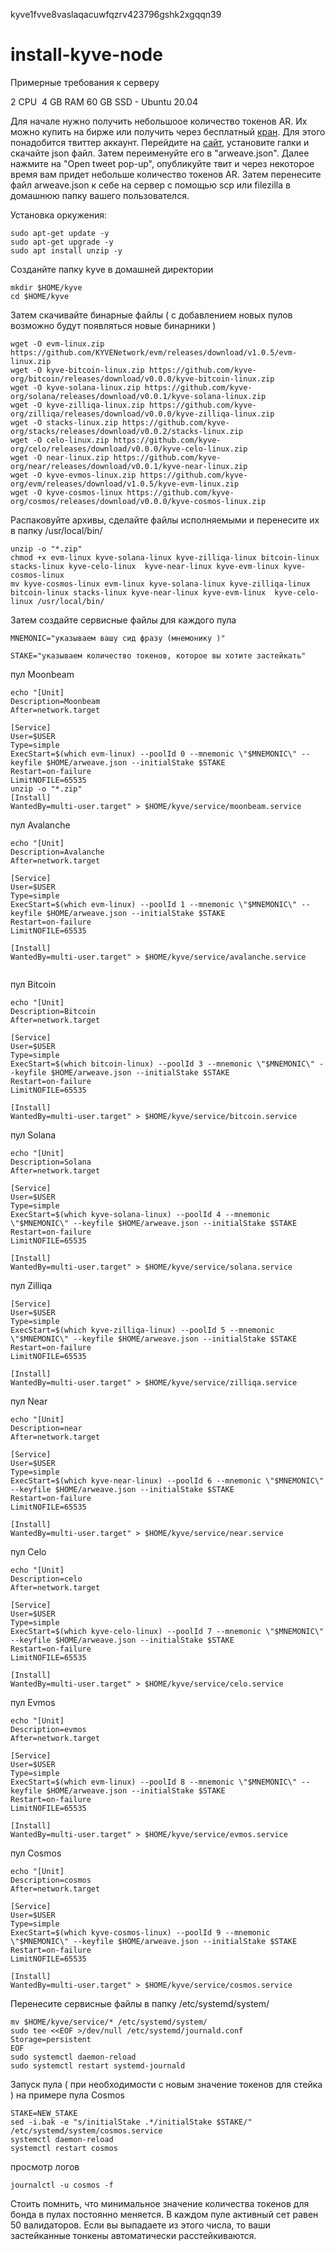 kyve1fvve8vaslaqacuwfqzrv423796gshk2xgqqn39
# install-kyve-node

Примерные требования к серверу

2 CPU  4 GB RAM  60 GB SSD - Ubuntu 20.04

Для начале нужно получить небольшоое количество токенов AR. Их можно купить на бирже или получить через бесплатный  [кран](https://faucet.arweave.net/). Для этого понадобится твиттер аккаунт. Перейдите на  [сайт](https://faucet.arweave.net/), установите галки и скачайте json файл. Затем переименуйте его в "arweave.json". Далее нажмите на "Open tweet pop-up", опубликуйте твит и через некоторое время вам придет небольше количество токенов AR. Затем перенесите файл arweave.json к себе на сервер с помощью scp или filezilla в домашнюю папку вашего пользователся.


Установка оркужения:
```
sudo apt-get update -y
sudo apt-get upgrade -y
sudo apt install unzip -y

```
 
Созданйте папку kyve в домашней директории
```
mkdir $HOME/kyve
cd $HOME/kyve

```
Затем скачивайте бинарные файлы ( с добавлением новых пулов возможно будут появляться новые бинарники )

```
wget -O evm-linux.zip https://github.com/KYVENetwork/evm/releases/download/v1.0.5/evm-linux.zip
wget -O kyve-bitcoin-linux.zip https://github.com/kyve-org/bitcoin/releases/download/v0.0.0/kyve-bitcoin-linux.zip
wget -O kyve-solana-linux.zip https://github.com/kyve-org/solana/releases/download/v0.0.1/kyve-solana-linux.zip
wget -O kyve-zilliqa-linux.zip https://github.com/kyve-org/zilliqa/releases/download/v0.0.0/kyve-zilliqa-linux.zip
wget -O stacks-linux.zip https://github.com/kyve-org/stacks/releases/download/v0.0.2/stacks-linux.zip
wget -O celo-linux.zip https://github.com/kyve-org/celo/releases/download/v0.0.0/kyve-celo-linux.zip
wget -O near-linux.zip https://github.com/kyve-org/near/releases/download/v0.0.1/kyve-near-linux.zip
wget -O kyve-evmos-linux.zip https://github.com/kyve-org/evm/releases/download/v1.0.5/kyve-evm-linux.zip
wget -O kyve-cosmos-linux https://github.com/kyve-org/cosmos/releases/download/v0.0.0/kyve-cosmos-linux.zip

```
Распаковуйте архивы, сделайте файлы исполняемыми и перенесите их в папку /usr/local/bin/

```
unzip -o "*.zip"
chmod +x evm-linux kyve-solana-linux kyve-zilliqa-linux bitcoin-linux stacks-linux kyve-celo-linux  kyve-near-linux kyve-evm-linux kyve-cosmos-linux
mv kyve-cosmos-linux evm-linux kyve-solana-linux kyve-zilliqa-linux bitcoin-linux stacks-linux kyve-near-linux kyve-evm-linux  kyve-celo-linux /usr/local/bin/

```
Затем создайте сервисные файлы для каждого пула
```
MNEMONIC="указываем вашу сид фразу (мнемонику )"
```
```
STAKE="указываем количество токенов, которое вы хотите застейкать"
```
пул Moonbeam
```
echo "[Unit]
Description=Moonbeam
After=network.target

[Service]
User=$USER
Type=simple
ExecStart=$(which evm-linux) --poolId 0 --mnemonic \"$MNEMONIC\" --keyfile $HOME/arweave.json --initialStake $STAKE
Restart=on-failure
LimitNOFILE=65535
unzip -o "*.zip"
[Install]
WantedBy=multi-user.target" > $HOME/kyve/service/moonbeam.service

```

пул Avalanche

```
echo "[Unit]
Description=Avalanche
After=network.target

[Service]
User=$USER
Type=simple
ExecStart=$(which evm-linux) --poolId 1 --mnemonic \"$MNEMONIC\" --keyfile $HOME/arweave.json --initialStake $STAKE
Restart=on-failure
LimitNOFILE=65535

[Install]
WantedBy=multi-user.target" > $HOME/kyve/service/avalanche.service


```
пул Bitcoin

```
echo "[Unit]
Description=Bitcoin
After=network.target

[Service]
User=$USER
Type=simple
ExecStart=$(which bitcoin-linux) --poolId 3 --mnemonic \"$MNEMONIC\" --keyfile $HOME/arweave.json --initialStake $STAKE
Restart=on-failure
LimitNOFILE=65535

[Install]
WantedBy=multi-user.target" > $HOME/kyve/service/bitcoin.service

```

пул Solana

```
echo "[Unit]
Description=Solana
After=network.target

[Service]
User=$USER
Type=simple
ExecStart=$(which kyve-solana-linux) --poolId 4 --mnemonic \"$MNEMONIC\" --keyfile $HOME/arweave.json --initialStake $STAKE
Restart=on-failure
LimitNOFILE=65535

[Install]
WantedBy=multi-user.target" > $HOME/kyve/service/solana.service

```

пул Zilliqa

```
[Service]
User=$USER
Type=simple
ExecStart=$(which kyve-zilliqa-linux) --poolId 5 --mnemonic \"$MNEMONIC\" --keyfile $HOME/arweave.json --initialStake $STAKE
Restart=on-failure
LimitNOFILE=65535

[Install]
WantedBy=multi-user.target" > $HOME/kyve/service/zilliqa.service

```

пул Near
```
echo "[Unit]
Description=near
After=network.target

[Service]
User=$USER
Type=simple
ExecStart=$(which kyve-near-linux) --poolId 6 --mnemonic \"$MNEMONIC\" --keyfile $HOME/arweave.json --initialStake $STAKE
Restart=on-failure
LimitNOFILE=65535

[Install]
WantedBy=multi-user.target" > $HOME/kyve/service/near.service

```

пул Celo

```
echo "[Unit]
Description=celo
After=network.target

[Service]
User=$USER
Type=simple
ExecStart=$(which kyve-celo-linux) --poolId 7 --mnemonic \"$MNEMONIC\" --keyfile $HOME/arweave.json --initialStake $STAKE
Restart=on-failure
LimitNOFILE=65535

[Install]
WantedBy=multi-user.target" > $HOME/kyve/service/celo.service

```

пул Evmos
```
echo "[Unit]
Description=evmos
After=network.target

[Service]
User=$USER
Type=simple
ExecStart=$(which evm-linux) --poolId 8 --mnemonic \"$MNEMONIC\" --keyfile $HOME/arweave.json --initialStake $STAKE
Restart=on-failure
LimitNOFILE=65535

[Install]
WantedBy=multi-user.target" > $HOME/kyve/service/evmos.service

```
пул Cosmos

```
echo "[Unit]
Description=cosmos
After=network.target

[Service]
User=$USER
Type=simple
ExecStart=$(which kyve-cosmos-linux) --poolId 9 --mnemonic \"$MNEMONIC\" --keyfile $HOME/arweave.json --initialStake $STAKE
Restart=on-failure
LimitNOFILE=65535

[Install]
WantedBy=multi-user.target" > $HOME/kyve/service/cosmos.service

```

Перенесите сервисные файлы в папку /etc/systemd/system/
```
mv $HOME/kyve/service/* /etc/systemd/system/
sudo tee <<EOF >/dev/null /etc/systemd/journald.conf
Storage=persistent
EOF
sudo systemctl daemon-reload
sudo systemctl restart systemd-journald
```

Запуск пула ( при необходимости с новым значение токенов для стейка ) на примере пула Cosmos

```
STAKE=NEW_STAKE
sed -i.bak -e "s/initialStake .*/initialStake $STAKE/" /etc/systemd/system/cosmos.service
systemctl daemon-reload
systemctl restart cosmos

```
просмотр логов

```
journalctl -u cosmos -f

```
Стоить помнить, что минимальное значение количества токенов для бонда в пулах постоянно меняется. В каждом пуле активный сет равен 50 валидаторов. Если вы выпадаете из этого числа, то ваши застейканные тонкены автоматически расстейкиваются.

